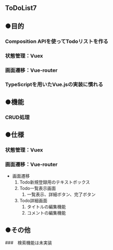 ## ToDoList7

## ●目的
### Composition APIを使ってTodoリストを作る
### 状態管理：Vuex
### 画面遷移：Vue-router
### TypeScriptを用いたVue.jsの実装に慣れる

## ●機能
### CRUD処理

## ●仕様
### 状態管理：Vuex
### 画面遷移：Vue-router
- 画面遷移
    1. Todo新規登録用のテキストボックス
    2. Todo一覧表示画面
        1. 一覧表示、詳細ボタン、完了ボタン
    3. Todo詳細画面
       1. タイトルの編集機能
       2. コメントの編集機能

## ●その他
###　検索機能は未実装
